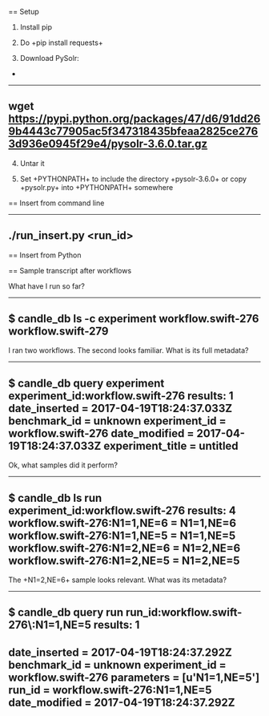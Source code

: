
== Setup

1. Install pip

2. Do +pip install requests+

3. Download PySolr:
+
----
wget https://pypi.python.org/packages/47/d6/91dd269b4443c77905ac5f347318435bfeaa2825ce2763d936e0945f29e4/pysolr-3.6.0.tar.gz
----

4. Untar it

5. Set +PYTHONPATH+ to include the directory +pysolr-3.6.0+ or copy +pysolr.py+ into +PYTHONPATH+ somewhere

== Insert from command line

----
./run_insert.py <run_id> <parameters>
----

== Insert from Python

== Sample transcript after workflows

What have I run so far?

----
$ candle_db ls -c experiment
workflow.swift-276
workflow.swift-279
----

I ran two workflows.  The second looks familiar.  What is its full metadata?

----
$ candle_db query experiment experiment_id:workflow.swift-276
results: 1
date_inserted    = 2017-04-19T18:24:37.033Z
benchmark_id     = unknown
experiment_id    = workflow.swift-276
date_modified    = 2017-04-19T18:24:37.033Z
experiment_title = untitled
----

Ok, what samples did it perform?

----
$ candle_db ls run experiment_id:workflow.swift-276
results: 4
workflow.swift-276:N1=1,NE=6 = N1=1,NE=6
workflow.swift-276:N1=1,NE=5 = N1=1,NE=5
workflow.swift-276:N1=2,NE=6 = N1=2,NE=6
workflow.swift-276:N1=2,NE=5 = N1=2,NE=5
----

The +N1=2,NE=6+ sample looks relevant.  What was its metadata?

----
$ candle_db query run run_id:workflow.swift-276\\:N1=1,NE=5
results: 1
----
date_inserted = 2017-04-19T18:24:37.292Z
benchmark_id  = unknown
experiment_id = workflow.swift-276
parameters    = [u'N1=1,NE=5']
run_id        = workflow.swift-276:N1=1,NE=5
date_modified = 2017-04-19T18:24:37.292Z
----
